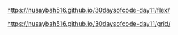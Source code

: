 https://nusaybah516.github.io/30daysofcode-day11/flex/









https://nusaybah516.github.io/30daysofcode-day11/grid/
